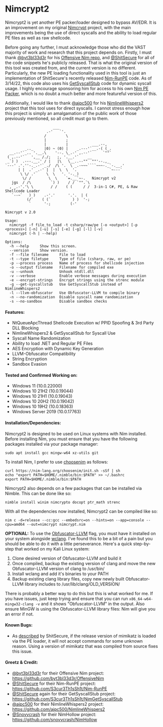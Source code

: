 # Nimcrypt2
Nimcrypt2 is yet another PE packer/loader designed to bypass AV/EDR. It is an improvement on my original [Nimcrypt](https://github.com/icyguider/nimcrypt) project, with the main improvements being the use of direct syscalls and the ability to load regular PE files as well as raw shellcode.

Before going any further, I must acknowledge those who did the VAST majority of work and research that this project depends on. Firstly, I must thank [@byt3bl33d3r](https://twitter.com/byt3bl33d3r) for his [Offensive Nim repo](https://github.com/byt3bl33d3r/OffensiveNim), and [@ShitSecure](https://twitter.com/ShitSecure) for all of the code snippets he's publicly released. That is what the original version of this tool was created from, and the current version is no different. Particularly, the new PE loading functionality used in this tool is just an implementation of ShitSecure's recently released [Nim-RunPE](https://github.com/S3cur3Th1sSh1t/Nim-RunPE) code. As of 3/14/22, this code also uses his [GetSyscallStub](https://github.com/S3cur3Th1sSh1t/NimGetSyscallStub) code for dynamic syscall usage. I highly encourage sponsoring him for access to his own [Nim PE Packer](https://twitter.com/ShitSecure/status/1482428360500383755), which is no doubt a much better and more featureful version of this.

Additionally, I would like to thank [@ajpc500](https://twitter.com/ajpc500) for his [NimlineWhispers2](https://github.com/ajpc500/NimlineWhispers2) project that this tool uses for direct syscalls. I cannot stress enough how this project is simply an amalgamation of the public work of those previously mentioned, so all credit must go to them.

```
                      ___                                           
                   .-'   `'.                                        
                  /         \                                       
                  |         ;                                       
                  |         |           ___.--,                     
         _.._     |0) ~ (0) |    _.---'`__.-( (_.                   
  __.--'`_.. '.__.\    '--. \_.-' ,.--'`     `""`                   
 ( ,.--'`   ',__ /./;   ;, '.__.'`    __                            
 _`) )  .---.__.' / |   |\   \__..--""  ""'--.,_                    
`---' .'.''-._.-'`_./  /\ '.  \ _.-~~~````~~~-._`-.__.'             
      | |  .' _.-' |  |  \  \  '.               `~---`              
       \ \/ .'     \  \   '. '-._)                                  
        \/ /        \  \    `=.__`~-.   Nimcrypt v2               
   jgs  / /\         `) )    / / `"".`\                             
  , _.-'.'\ \        / /    ( (     / /  3-in-1 C#, PE, & Raw Shellcode Loader
   `--~`   ) )    .-'.'      '.'.  | (                              
          (/`    ( (`          ) )  '-;                             
           `      '-;         (-'                                   

Nimcrypt v 2.0

Usage:
  nimcrypt -f file_to_load -t csharp/raw/pe [-o <output>] [-p <process>] [-n] [-u] [-s] [-e] [-g] [-l] [-v]
  nimcrypt (-h | --help)

Options:
  -h --help     Show this screen.
  --version     Show version.
  -f --file filename     File to load
  -t --type filetype     Type of file (csharp, raw, or pe)
  -p --process process   Name of process for shellcode injection
  -o --output filename   Filename for compiled exe
  -u --unhook            Unhook ntdll.dll
  -v --verbose           Enable verbose messages during execution
  -e --encrypt-strings   Encrypt strings using the strenc module
  -g --get-syscallstub   Use GetSyscallStub instead of NimlineWhispers2
  -l --llvm-obfuscator   Use Obfuscator-LLVM to compile binary
  -n --no-randomization  Disable syscall name randomization
  -s --no-sandbox        Disable sandbox checks
```
#### Features:
* NtQueueApcThread Shellcode Execution w/ PPID Spoofing & 3rd Party DLL Blocking
* NimlineWhispers2 & GetSyscallStub for Syscall Use
* Syscall Name Randomization
* Ability to load .NET and Regular PE Files
* AES Encryption with Dynamic Key Generation
* LLVM-Obfuscator Compatibility
* String Encryption
* Sandbox Evasion

#### Tested and Confirmed Working on:
* Windows 11 (10.0.22000)
* Windows 10 21H2 (10.0.19044)
* Windows 10 21H1 (10.0.19043)
* Windows 10 20H2 (10.0.19042)
* Windows 10 19H2 (10.0.18363)
* Windows Server 2019 (10.0.17763)

#### Installation/Dependencies:
Nimcrypt2 is designed to be used on Linux systems with Nim installed. Before installing Nim, you must ensure that you have the following packages installed via your package manager:
```
sudo apt install gcc mingw-w64 xz-utils git
```
To install Nim, I prefer to use [choosenim](https://github.com/dom96/choosenim) as follows:
```
curl https://nim-lang.org/choosenim/init.sh -sSf | sh
echo "export PATH=$HOME/.nimble/bin:$PATH" >> ~/.bashrc
export PATH=$HOME/.nimble/bin:$PATH
```

Nimcrypt2 also depends on a few packages that can be installed via Nimble. This can be done like so:
```
nimble install winim nimcrypto docopt ptr_math strenc
```

With all the dependencies now installed, Nimcrypt2 can be compiled like so:
```
nim c -d=release --cc:gcc --embedsrc=on --hints=on --app=console --cpu=amd64 --out=nimcrypt nimcrypt.nim
```

**OPTIONAL:** To use the [Obfuscator-LLVM](https://github.com/heroims/obfuscator) flag, you must have it installed on your system alongside [wclang](https://github.com/tpoechtrager/wclang). I've found this to be a bit of a pain but you should be able to do it with a little perseverance. Here's a quick step-by-step that worked on my Kali Linux system:
1. Clone desired version of Obfuscator-LLVM and build it
2. Once compiled, backup the existing version of clang and move the new Obfuscator-LLVM version of clang to /usr/bin/
3. Install wclang and add it's binaries to your PATH
4. Backup existing clang library files, copy new newly built Obfuscator-LLVM library includes to /usr/lib/clang/OLD_VERSION/

There is probably a better way to do this but this is what worked for me. If you have issues, just keep trying and ensure that you can run `x86_64-w64-mingw32-clang -v` and it shows "Obfuscator-LLVM" in the output. Also ensure MinGW is using the Obfuscator-LLVM library files: Nim will give you an error if not.

#### Known Bugs:
* As [described](https://github.com/S3cur3Th1sSh1t/Nim-RunPE/blob/a117ecec635824703047c1d850607bdf2cfa628b/README.md?plain=1#L13) by ShitSecure, if the release version of mimikatz is loaded via the PE loader, it will not accept commands for some unknown reason. Using a version of mimikatz that was compiled from source fixes this issue.

#### Greetz & Credit:
* [@byt3bl33d3r](https://twitter.com/byt3bl33d3r) for their Offensive Nim project: https://github.com/byt3bl33d3r/OffensiveNim
* [@ShitSecure](https://twitter.com/ShitSecure) for their Nim-RunPE project: https://github.com/S3cur3Th1sSh1t/Nim-RunPE
* [@ShitSecure](https://twitter.com/ShitSecure) again for their GetSyscallStub project: https://github.com/S3cur3Th1sSh1t/NimGetSyscallStub
* [@ajpc500](https://twitter.com/ajpc500) for their NimlineWhispers2 project: https://github.com/ajpc500/NimlineWhispers2
* [@Snovvcrash](https://twitter.com/snovvcrash) for their NimHollow project: https://github.com/snovvcrash/NimHollow
